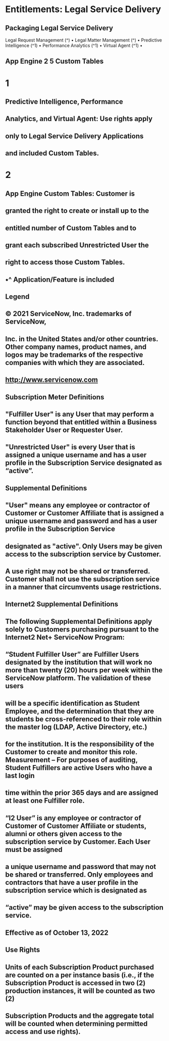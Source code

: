 # Entitlements: Legal Service Delivery

## Packaging Legal Service Delivery

Legal Request Management (^) • Legal Matter Management (^) • Predictive Intelligence (^1) • Performance Analytics (^1) • Virtual Agent (^1) •

## App Engine 2 5 Custom Tables

# 1

## Predictive Intelligence, Performance

## Analytics, and Virtual Agent: Use rights apply

## only to Legal Service Delivery Applications

## and included Custom Tables.

# 2

## App Engine Custom Tables: Customer is

## granted the right to create or install up to the

## entitled number of Custom Tables and to

## grant each subscribed Unrestricted User the

## right to access those Custom Tables.

## •^ Application/Feature is included

## Legend

## © 2021 ServiceNow, Inc. trademarks of ServiceNow,

## Inc. in the United States and/or other countries. Other company names, product names, and logos may be trademarks of the respective companies with which they are associated.

## http://www.servicenow.com

## Subscription Meter Definitions

## "Fulfiller User" is any User that may perform a function beyond that entitled within a Business Stakeholder User or Requester User.

## "Unrestricted User" is every User that is assigned a unique username and has a user profile in the Subscription Service designated as “active”.

## Supplemental Definitions

## "User" means any employee or contractor of Customer or Customer Affiliate that is assigned a unique username and password and has a user profile in the Subscription Service

## designated as "active". Only Users may be given access to the subscription service by Customer.

## A use right may not be shared or transferred. Customer shall not use the subscription service in a manner that circumvents usage restrictions.

## Internet2 Supplemental Definitions

## The following Supplemental Definitions apply solely to Customers purchasing pursuant to the Internet2 Net+ ServiceNow Program:

## “Student Fulfiller User” are Fulfiller Users designated by the institution that will work no more than twenty (20) hours per week within the ServiceNow platform. The validation of these users

## will be a specific identification as Student Employee, and the determination that they are students be cross-referenced to their role within the master log (LDAP, Active Directory, etc.)

## for the institution. It is the responsibility of the Customer to create and monitor this role. Measurement – For purposes of auditing, Student Fulfillers are active Users who have a last login

## time within the prior 365 days and are assigned at least one Fulfiller role.

## “I2 User” is any employee or contractor of Customer of Customer Affiliate or students, alumni or others given access to the subscription service by Customer. Each User must be assigned

## a unique username and password that may not be shared or transferred. Only employees and contractors that have a user profile in the subscription service which is designated as

## “active” may be given access to the subscription service.

## Effective as of October 13, 2022

## Use Rights

## Units of each Subscription Product purchased are counted on a per instance basis (i.e., if the Subscription Product is accessed in two (2) production instances, it will be counted as two (2)

## Subscription Products and the aggregate total will be counted when determining permitted access and use rights).


